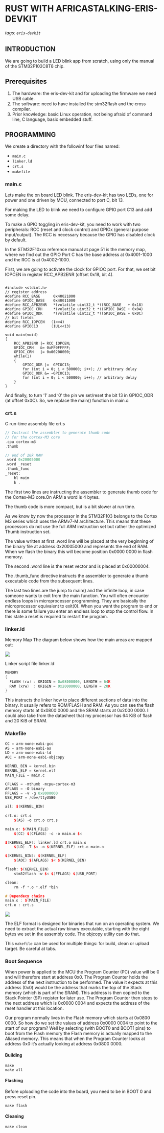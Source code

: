 # RUST WITH AFRICASTALKING-ERIS-DEVKIT

###### tags: `eris-devkit`

## INTRODUCTION
We are going to build a LED blink app from scratch, using only the manual of the STM32F103C8T6 chip. 

## Prerequisites
1. The hardware: the eris-dev-kit and for uploading the firmware we need USB cable.
2. The software: need to have installed the stm32flash and the cross compiler.
3. Prior knowledge: basic Linux operation, not being afraid of command line, C language, basic embedded stuff.

## PROGRAMMING
We create a directory with the followinf four files named:
* `main.c`
* `linker.ld`
* `crt.s`
* `makefile`

### main.c

Lets make the on board LED blink. The eris-dev-kit has two LEDs, one for power and one driven by MCU, connected to port C, bit 13.

For making the LED to blink we need to configure GPIO port C13 and add some delay. 

To make a GPIO toggling in eris-dev-kit, you need to work with two peripherals: RCC (reset and clock control) and GPIOx (general purpose input/output). The RCC is necessary because the GPIO has disabled clock by default.

In the STM32F10xxx reference manual at page 51 is the memory map, where we find out the GPIO Port C has the base address at 0x4001-1000 and the RCC is at 0x4002-1000.

First, we are going to activate the clock for GPIOC port. For that, we set bit IOPCEN in register RCC_APB2ENR (offset 0x18, bit 4).


```clike=

#include <stdint.h>
// register address
#define RCC_BASE      0x40021000
#define GPIOC_BASE    0x40011000
#define RCC_APB2ENR   *(volatile uint32_t *)(RCC_BASE   + 0x18)
#define GPIOC_CRH     *(volatile uint32_t *)(GPIOC_BASE + 0x04)
#define GPIOC_ODR     *(volatile uint32_t *)(GPIOC_BASE + 0x0C)
// bit fields
#define RCC_IOPCEN   (1<<4)
#define GPIOC13      (1UL<<13)

void main(void)
{
    RCC_APB2ENR |= RCC_IOPCEN;
    GPIOC_CRH   &= 0xFF0FFFFF;
    GPIOC_CRH   |= 0x00200000;
    while(1)
    {
        GPIOC_ODR |=  GPIOC13;
        for (int i = 0; i < 500000; i++); // arbitrary delay
        GPIOC_ODR &= ~GPIOC13;
        for (int i = 0; i < 500000; i++); // arbitrary delay
    }
}
```

And finally, to turn ‘1’ and ‘0’ the pin we set/reset the bit 13 in GPIOC_ODR (at offset 0x0C). So, we replace the main() function in main.c:

### crt.s

C run-time assembly file crt.s
```cpp
// Instruct the assembler to generate thumb code
// for the cortex-M3 core
.cpu cortex-m3
.thumb

// end of 20k RAM
.word 0x20005000
.word _reset
.thumb_func
_reset:
    bl main
    b .
```
The first two lines are instructing the assembler to generate thumb code for the Cortex-M3 core.On ARM a word is 4 bytes.

The thumb code is more compact, but is a bit slower at run time.

As we know by now the processor in the STM32F103 belongs to the Cortex M3 series which uses the ARMv7-M architecture. This means that these processors do not use the full ARM instruction set but rather the optimized Thumb instruction set. 

The value written at first .word line will be placed at the very beginning of the binary file at address 0x20005000 and represents the end of RAM. When we flash the binary this will become position 0x0000 0000 in flash memory.

The second .word line is the reset vector and is placed at 0x00000004.

The .thumb_func directive instructs the assembler to generate a thumb executable code from the subsequent lines.

The last two lines are the jump to main() and the infinite loop, in case someone wants to exit from the main function. You will often encounter endless loops in microprocessor programming. They are basically the microprocessor equivalent to exit(0). When you want the program to end or there is some failure you enter an endless loop to stop the control flow. In this state a reset is required to restart the program.


### linker.ld

Memory Map
The diagram below shows how the main areas are mapped out:

![](https://i.imgur.com/vpboaLS.png)

Linker script file linker.ld
```cpp
MEMORY
{
  FLASH (rx) : ORIGIN = 0x08000000, LENGTH = 64K
  RAM (xrw)  : ORIGIN = 0x20000000, LENGTH = 20K
}
```

This instructs the linker how to place different sections of data into the binary. It usually refers to ROM/FLASH and RAM. As you can see the flash memory starts at 0x0800 0000 and the SRAM starts at 0x2000 0000. I could also take from the datasheet that my processor has 64 KiB of flash and 20 KiB of SRAM.

### Makefile
```cpp
CC = arm-none-eabi-gcc
AS = arm-none-eabi-as
LD = arm-none-eabi-ld
AOC = arm-none-eabi-objcopy

KERNEL_BIN = kernel.bin
KERNEL_ELF = kernel.elf
MAIN_FILE = main.c

CFLAGS = -mthumb -mcpu=cortex-m3
AFLAGS = -O binary
FFLAGS = -v -g 0x8000000
USB_PORT = /dev/ttyUSB0

all: $(KERNEL_BIN)
 
crt.o: crt.s
    $(AS) -o crt.o crt.s

main.o: $(MAIN_FILE)
    $(CC) $(CFLAGS) -c -o main.o $<

$(KERNEL_ELF): linker.ld crt.o main.o
    $(LD) -T $< -o $(KERNEL_ELF) crt.o main.o

$(KERNEL_BIN): $(KERNEL_ELF)
    $(AOC) $(AFLAGS) $< $(KERNEL_BIN)

flash: $(KERNEL_BIN)
    stm32flash -w $< $(FFLAGS) $(USB_PORT)

clean:
    rm -f *.o *.elf *bin

# Dependecy chains
main.o : $(MAIN_FILE)
crt.o : crt.s

```

![](https://i.imgur.com/PUcekmO.png)


The ELF format is designed for binaries that run on an operating system. We need to extract the actual raw binary executable, starting with the eight bytes we set in the assembly code. The objcopy utility can do that.

This `makefile` can be used for multiple things: for build, clean or upload target. Be careful at tabs.


### Boot Sequence
When power is applied to the MCU the Program Counter (PC) value will be 0 and will therefore start at address 0x0. The Program Counter holds the address of the next instruction to be performed. The value it expects at this address (0x0) would be the address that marks the top of the Stack memory (which is part of the SRAM). This address is then copied to the Stack Pointer (SP) register for later use. The Program Counter then steps to the next address which is 0x0000 0004 and expects the address of the reset handler at this location. 

Our program normally lives in the Flash memory which starts at 0x0800 0000. So how do we set the values of address 0x0000 0004 to point to the start of our program? Well by selecting (with BOOT0 and BOOT1 pins) to boot from the Flash memory the Flash memory is actually mapped to the Aliased memory. This means that when the Program Counter looks at address 0x0 it’s actually looking at address 0x0800 0000. 

#### Building

```shell=
make
make all
```

#### Flashing

Before uploading the code into the board, you need to be in BOOT 0 and press reset pin.

```shell=
make flash
```

#### Cleaning
```shell=
make clean
```
